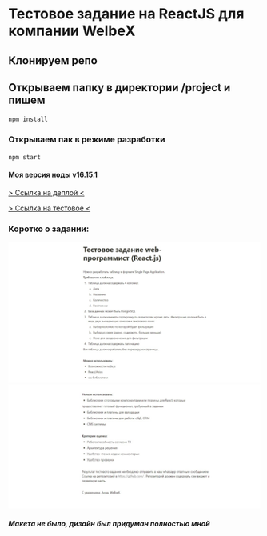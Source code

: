 # Тестовое задание на ReactJS для компании WelbeX

## Клонируем репо

## Открываем папку в директории /project и пишем

```
npm install
```

### Открываем пак в режиме разработки

```
npm start
```

#### Моя версия ноды v16.15.1

[> Ссылка на деплой <](https://vagoalex.github.io/WelbeX-React-test-task/)

[> Ссылка на тестовое <](https://faint-adasaurus-4bc.notion.site/web-React-js-22257203622947f8879c527bf8ed0f48)

### Коротко о задании:

![задание ч.1](./project/src/assets/task/task-1.jpg)
![задание ч.2](./project/src/assets/task/task-2.jpg)

#### _Макета не было, дизайн был придуман полностью мной_
